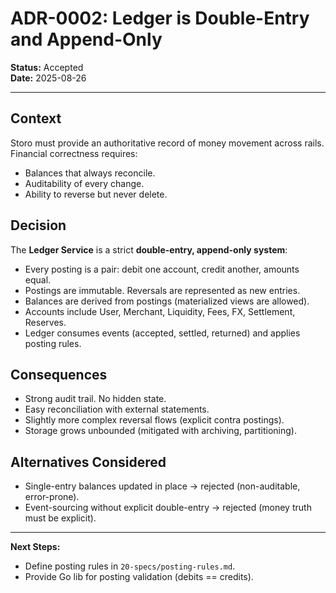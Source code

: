 # ADR-0002: Ledger is Double-Entry and Append-Only

**Status:** Accepted  
**Date:** 2025-08-26

---

## Context

Storo must provide an authoritative record of money movement across rails.  
Financial correctness requires:

- Balances that always reconcile.  
- Auditability of every change.  
- Ability to reverse but never delete.  

## Decision

The **Ledger Service** is a strict **double-entry, append-only system**:

- Every posting is a pair: debit one account, credit another, amounts equal.  
- Postings are immutable. Reversals are represented as new entries.  
- Balances are derived from postings (materialized views are allowed).  
- Accounts include User, Merchant, Liquidity, Fees, FX, Settlement, Reserves.  
- Ledger consumes events (accepted, settled, returned) and applies posting rules.  

## Consequences

- Strong audit trail. No hidden state.  
- Easy reconciliation with external statements.  
- Slightly more complex reversal flows (explicit contra postings).  
- Storage grows unbounded (mitigated with archiving, partitioning).  

## Alternatives Considered

- Single-entry balances updated in place → rejected (non-auditable, error-prone).  
- Event-sourcing without explicit double-entry → rejected (money truth must be explicit).  

---

**Next Steps:**  
- Define posting rules in `20-specs/posting-rules.md`.  
- Provide Go lib for posting validation (debits == credits).  
